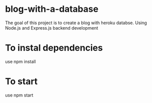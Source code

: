 # blog-with-a-database
The goal of this project is to create a blog with heroku databse. Using Node.js and Express.js backend development  

# To instal dependencies

use npm install

# To start

use npm start
